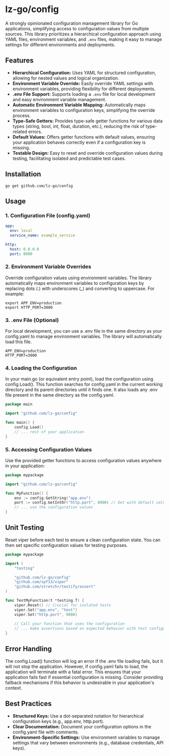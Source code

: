 # lz-go/config

A strongly opinionated configuration management library for Go applications, simplifying access to configuration values from multiple sources.  This library prioritizes a hierarchical configuration approach using YAML files, environment variables, and `.env` files, making it easy to manage settings for different environments and deployments.

## Features

* **Hierarchical Configuration:** Uses YAML for structured configuration, allowing for nested values and logical organization.
* **Environment Variable Override:**  Easily override YAML settings with environment variables, providing flexibility for different deployments.
* **.env File Support:** Supports loading a `.env` file for local development and easy environment variable management.
* **Automatic Environment Variable Mapping:** Automatically maps environment variables to configuration keys, simplifying the override process.
* **Type-Safe Getters:** Provides type-safe getter functions for various data types (string, bool, int, float, duration, etc.), reducing the risk of type-related errors.
* **Default Values:** Offers getter functions with default values, ensuring your application behaves correctly even if a configuration key is missing.
* **Testable Design:**  Easy to reset and override configuration values during testing, facilitating isolated and predictable test cases.

## Installation

```shell
go get github.com/lz-go/config
```

## Usage

### 1. Configuration File (config.yaml)

```yaml
app:
  env: local
  service_name: example_service

http:
  host: 0.0.0.0
  port: 8000
```

### 2. Environment Variable Overrides

Override configuration values using environment variables. The library automatically maps environment variables to configuration keys by replacing dots (.) with underscores (_) and converting to uppercase. For example:

```shell
export APP_ENV=production
export HTTP_PORT=3000
```

### 3. .env File (Optional)

For local development, you can use a .env file in the same directory as your config.yaml to manage environment variables. The library will automatically load this file.

```text
APP_ENV=production
HTTP_PORT=3000
```

### 4. Loading the Configuration

In your main.go (or equivalent entry point), load the configuration using config.Load(). This function searches for config.yaml in the current working directory and its parent directories until it finds one. It also loads any .env file present in the same directory as the config.yaml.

```go
package main

import "github.com/lz-go/config"

func main() {
	config.Load()
	// ... rest of your application
}
```

### 5. Accessing Configuration Values

Use the provided getter functions to access configuration values anywhere in your application:

```go
package mypackage

import "github.com/lz-go/config"

func MyFunction() {
	env := config.GetString("app.env")
	port := config.GetIntOr("http.port", 8000) // Get with default value
	// ... use the configuration values
}
```

## Unit Testing

Reset viper before each test to ensure a clean configuration state. You can then set specific configuration values for testing purposes.

```go
package mypackage

import (
	"testing"

	"github.com/lz-go/config"
	"github.com/spf13/viper"
	"github.com/stretchr/testify/assert"
)

func TestMyFunction(t *testing.T) {
	viper.Reset() // Crucial for isolated tests
	viper.Set("app.env", "test")
	viper.Set("http.port", 9000)
	
    // Call your function that uses the configuration
    // ... make assertions based on expected behavior with test configuration
}
```

## Error Handling

The config.Load() function will log an error if the .env file loading fails, but it will not stop the application. However, if config.yaml fails to load, the application will terminate with a fatal error. This ensures that your application fails fast if essential configuration is missing. Consider providing fallback mechanisms if this behavior is undesirable in your application's context.

## Best Practices

* **Structured Keys:** Use a dot-separated notation for hierarchical configuration keys (e.g., app.env, http.port).
* **Clear Documentation:** Document your configuration options in the config.yaml file with comments.
* **Environment-Specific Settings:** Use environment variables to manage settings that vary between environments (e.g., database credentials, API keys).
